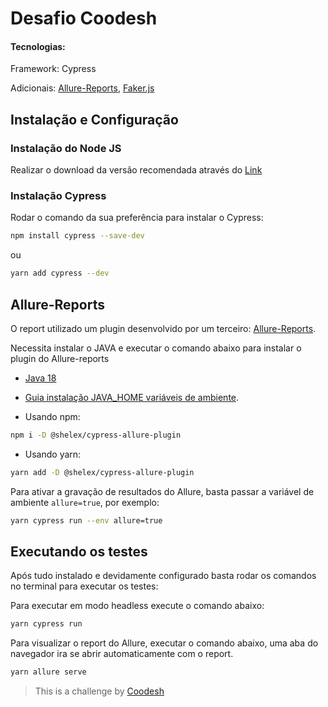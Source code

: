# Desafio Coodesh 

#### Tecnologias:

Framework: Cypress

Adicionais: [Allure-Reports](<https://github.com/Shelex/cypress-allure-plugin>), [Faker.js](https://fakerjs.dev>)


## Instalação e Configuração 

### Instalação do Node JS

Realizar o download da versão recomendada através do [Link](<https://nodejs.org/en/>) 

### Instalação Cypress

Rodar o comando da sua preferência para instalar o Cypress:

```Bash
npm install cypress --save-dev
```
ou
```Bash
yarn add cypress --dev
```

## Allure-Reports

O report utilizado um plugin desenvolvido por um terceiro: [Allure-Reports](<https://github.com/Shelex/cypress-allure-plugin>).

Necessita instalar o JAVA e executar o comando abaixo para instalar o plugin do Allure-reports

- [Java 18](<https://www.oracle.com/java/technologies/javase/jdk18-archive-downloads.html>)

- [Guia instalação JAVA_HOME variáveis de ambiente](<https://confluence.atlassian.com/confbr1/configurando-a-variavel-java_home-no-windows-933709538.html>).


- Usando npm:
```Bash
npm i -D @shelex/cypress-allure-plugin
```

- Usando yarn:
```Bash
yarn add -D @shelex/cypress-allure-plugin
```

Para ativar a gravação de resultados do Allure, basta passar a variável de ambiente `allure=true`, por exemplo:

```bash
yarn cypress run --env allure=true
```

## Executando os testes

Após tudo instalado e devidamente configurado basta rodar os comandos no terminal para executar os testes:

Para executar em modo headless execute o comando abaixo:

```Javascript
yarn cypress run
```

Para visualizar o report do Allure, executar o comando abaixo, uma aba do navegador ira se abrir automaticamente com o report.

```Bash
yarn allure serve
```

>This is a challenge by [Coodesh](<https://coodesh.com>)
